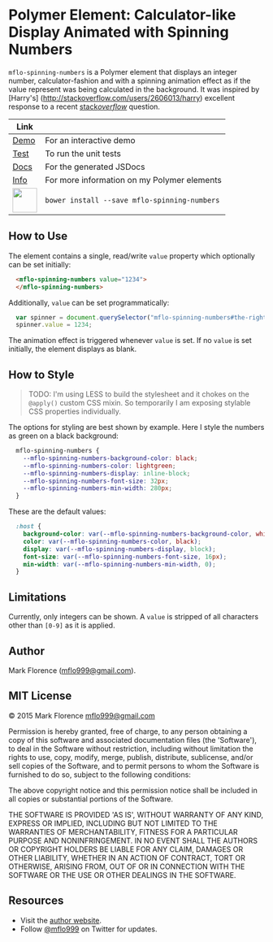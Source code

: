 # Polymer Element: Calculator-like Display Animated with Spinning Numbers

```mflo-spinning-numbers``` is a Polymer element that displays an integer number,
calculator-fashion and with a spinning animation effect as if the value
represent was being calculated in the background. It was inspired by [Harry's]
(http://stackoverflow.com/users/2606013/harry) excellent response to a recent
[stack*overflow*](http://stackoverflow.com/questions/27956723/css-animation-number-increment-effect)
question.

| Link |  |
|---|---|
| [Demo](http://mflo-spinning-numbers.surge.sh/demo.html) | For an interactive demo |
| [Test](http://mflo-spinning-numbers.surge.sh/test.html) | To run the unit tests |
| [Docs](http://mflo.io/mflo-polymer-components/jsdoc/mflo-spinning-numbers/0.0.1/index.html) | For the generated JSDocs |
| [Info](http://mflo.io/mflo-polymer-components/) | For more information on my Polymer elements |
| <img src="http://mflo.io/public/bower.png" width="48"> | ```bower install --save mflo-spinning-numbers``` |


## How to Use

The element contains a single, read/write ```value``` property which optionally can be set initially:
 
```html
  <mflo-spinning-numbers value="1234">
  </mflo-spinning-numbers>
```

Additionally, ```value``` can be set programmatically:

```javascript
  var spinner = document.querySelector("mflo-spinning-numbers#the-right-one");
  spinner.value = 1234;
```

The animation effect is triggered whenever ```value``` is set. If no ```value``` is set initially, 
the element displays as blank.


## How to Style

> TODO: I'm using LESS to build the stylesheet and it chokes on the ```@apply()``` custom CSS
mixin. So temporarily I am exposing stylable CSS properties individually.

The options for styling are best shown by example. Here I style the numbers as green on a
black background:

```css
  mflo-spinning-numbers {
    --mflo-spinning-numbers-background-color: black;
    --mflo-spinning-numbers-color: lightgreen;
    --mflo-spinning-numbers-display: inline-block;
    --mflo-spinning-numbers-font-size: 32px;
    --mflo-spinning-numbers-min-width: 280px;
  }
```

These are the default values:

```css
  :host {
    background-color: var(--mflo-spinning-numbers-background-color, white);
    color: var(--mflo-spinning-numbers-color, black);
    display: var(--mflo-spinning-numbers-display, block);
    font-size: var(--mflo-spinning-numbers-font-size, 16px);
    min-width: var(--mflo-spinning-numbers-min-width, 0);
  }
```


## Limitations

Currently, only integers can be shown. A ```value``` is stripped of all characters other
than ```[0-9]``` as it is applied.



## Author

Mark Florence (mflo999@gmail.com).


## MIT License

&copy; 2015 Mark Florence <mflo999@gmail.com>

Permission is hereby granted, free of charge, to any person obtaining
a copy of this software and associated documentation files (the
'Software'), to deal in the Software without restriction, including
without limitation the rights to use, copy, modify, merge, publish,
distribute, sublicense, and/or sell copies of the Software, and to
permit persons to whom the Software is furnished to do so, subject to
the following conditions:

The above copyright notice and this permission notice shall be
included in all copies or substantial portions of the Software.

THE SOFTWARE IS PROVIDED 'AS IS', WITHOUT WARRANTY OF ANY KIND,
EXPRESS OR IMPLIED, INCLUDING BUT NOT LIMITED TO THE WARRANTIES OF
MERCHANTABILITY, FITNESS FOR A PARTICULAR PURPOSE AND NONINFRINGEMENT.
IN NO EVENT SHALL THE AUTHORS OR COPYRIGHT HOLDERS BE LIABLE FOR ANY
CLAIM, DAMAGES OR OTHER LIABILITY, WHETHER IN AN ACTION OF CONTRACT,
TORT OR OTHERWISE, ARISING FROM, OUT OF OR IN CONNECTION WITH THE
SOFTWARE OR THE USE OR OTHER DEALINGS IN THE SOFTWARE.


## Resources

- Visit the [author website](http://mflo.io).
- Follow [@mflo999](https://twitter.com/#!/mflo999) on Twitter for updates.
